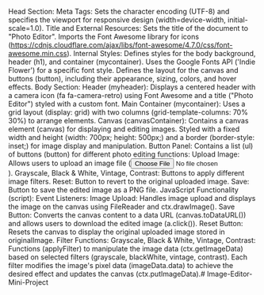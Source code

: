 Head Section:
Meta Tags:
Sets the character encoding (UTF-8) and specifies the viewport for responsive design (width=device-width, initial-scale=1.0).
Title and External Resources:
Sets the title of the document to "Photo Editor".
Imports the Font Awesome library for icons (https://cdnjs.cloudflare.com/ajax/libs/font-awesome/4.7.0/css/font-awesome.min.css).
Internal Styles:
Defines styles for the body background, header (h1), and container (mycontainer).
Uses the Google Fonts API ('Indie Flower') for a specific font style.
Defines the layout for the canvas and buttons (button), including their appearance, sizing, colors, and hover effects.
Body Section:
Header (myheader):
Displays a centered header with a camera icon (fa fa-camera-retro) using Font Awesome and a title ("Photo Editor") styled with a custom font.
Main Container (mycontainer):
Uses a grid layout (display: grid) with two columns (grid-template-columns: 70% 30%) to arrange elements.
Canvas (canvasContainer):
Contains a canvas element (canvas) for displaying and editing images.
Styled with a fixed width and height (width: 700px; height: 500px;) and a border (border-style: inset;) for image display and manipulation.
Button Panel:
Contains a list (ul) of buttons (button) for different photo editing functions:
Upload Image: Allows users to upload an image file (<input type="file" id="uploadInput" accept="image/*">).
Grayscale, Black & White, Vintage, Contrast: Buttons to apply different image filters.
Reset: Button to revert to the original uploaded image.
Save: Button to save the edited image as a PNG file.
JavaScript Functionality (script):
Event Listeners:
Image Upload: Handles image upload and displays the image on the canvas using FileReader and ctx.drawImage().
Save Button: Converts the canvas content to a data URL (canvas.toDataURL()) and allows users to download the edited image (a.click()).
Reset Button: Resets the canvas to display the original uploaded image stored in originalImage.
Filter Functions:
Grayscale, Black & White, Vintage, Contrast: Functions (applyFilter) to manipulate the image data (ctx.getImageData) based on selected filters (grayscale, blackWhite, vintage, contrast).
Each filter modifies the image's pixel data (imageData.data) to achieve the desired effect and updates the canvas (ctx.putImageData).# Image-Editor-Mini-Project
